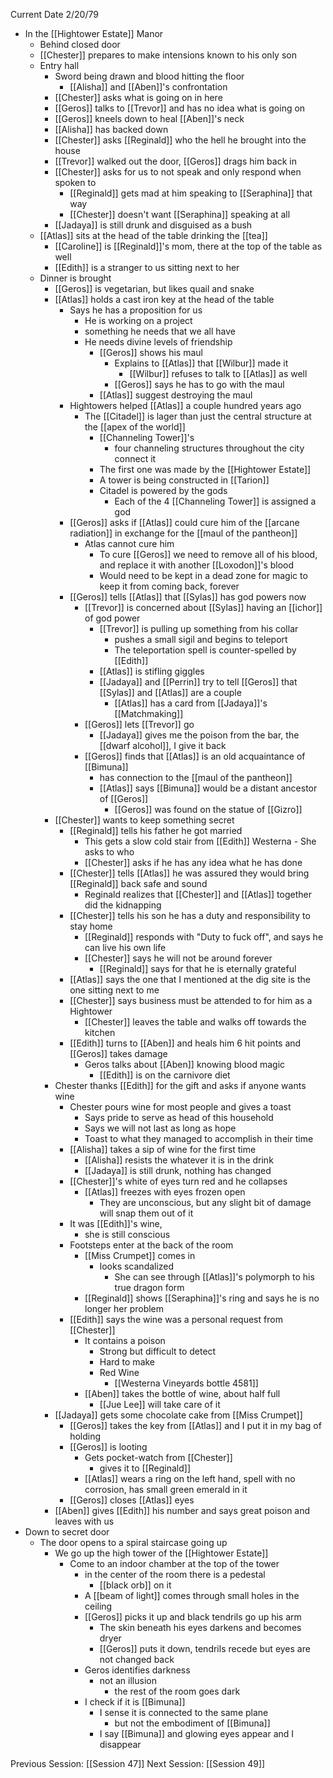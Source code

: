 Current Date 2/20/79

- In the [[Hightower Estate]] Manor
	- Behind closed door
	- [[Chester]] prepares to make intensions known to his only son
	- Entry hall 
		- Sword being drawn and blood hitting the floor
			- [[Alisha]] and [[Aben]]'s confrontation 
		 - [[Chester]] asks what is going on in here
		- [[Geros]] talks to [[Trevor]] and has no idea what is going on
		- [[Geros]] kneels down to heal [[Aben]]'s neck
		- [[Alisha]] has backed down
		- [[Chester]] asks [[Reginald]] who the hell he brought into the house
		- [[Trevor]] walked out the door, [[Geros]] drags him back in
		- [[Chester]] asks for us to not speak and only respond when spoken to
			- [[Reginald]] gets mad at him speaking to [[Seraphina]] that way
			- [[Chester]] doesn't want [[Seraphina]] speaking at all
		- [[Jadaya]] is still drunk and disguised as a bush
	- [[Atlas]] sits at the head of the table drinking the [[tea]]
		- [[Caroline]] is [[Reginald]]'s mom, there at the top of the table as well
		- [[Edith]] is a stranger to us sitting next to her 
	- Dinner is brought 
		- [[Geros]] is vegetarian, but likes quail and snake
		- [[Atlas]] holds a cast iron key at the head of the table
			- Says he has a proposition for us
				- He is working on a project
				- something he needs that we all have
				- He needs divine levels of friendship
					- [[Geros]] shows his maul 
						- Explains to [[Atlas]] that [[Wilbur]] made it
							- [[Wilbur]] refuses to talk to [[Atlas]] as well
						- [[Geros]] says he has to go with the maul
					- [[Atlas]] suggest destroying the maul 
			- Hightowers helped [[Atlas]] a couple hundred years ago
				- The [[Citadel]] is lager than just the central structure at the [[apex of the world]]
					- [[Channeling Tower]]'s
						- four channeling structures throughout the city connect it
					- The first one was made by the [[Hightower Estate]]
					- A tower is being constructed in [[Tarion]]
					- Citadel is powered by the gods
						- Each of the 4 [[Channeling Tower]] is assigned a god
			- [[Geros]] asks if [[Atlas]] could cure him of the [[arcane radiation]] in exchange for the [[maul of the pantheon]]
				- Atlas cannot cure him
					- To cure [[Geros]] we need to remove all of his blood, and replace it with another [[Loxodon]]'s blood
					- Would need to be kept in a dead zone for magic to keep it from coming back, forever
			- [[Geros]] tells [[Atlas]] that [[Sylas]] has god powers now
				- [[Trevor]] is concerned about [[Sylas]] having an [[ichor]] of god power
					- [[Trevor]] is pulling up something from his collar 
						- pushes a small sigil and begins to teleport 
						- The teleportation spell is counter-spelled by [[Edith]]
					- [[Atlas]] is stifling giggles
					- [[Jadaya]] and [[Perrin]] try to tell [[Geros]] that [[Sylas]] and [[Atlas]] are a couple
						- [[Atlas]] has a card from [[Jadaya]]'s [[Matchmaking]]
				- [[Geros]] lets [[Trevor]] go 
					- [[Jadaya]] gives me the poison from the bar, the [[dwarf alcohol]], I give it back
				- [[Geros]] finds that [[Atlas]] is an old acquaintance of [[Bimuna]]
					- has connection to the [[maul of the pantheon]]
					- [[Atlas]] says [[Bimuna]] would be a distant ancestor of [[Geros]]
						- [[Geros]] was found on the statue of [[Gizro]]
		- [[Chester]] wants to keep something secret
			- [[Reginald]] tells his father he got married
				- This gets a slow cold stair from [[Edith]] Westerna
						- She asks to who
				- [[Chester]] asks if he has any idea what he has done
			- [[Chester]] tells [[Atlas]] he was assured they would bring [[Reginald]] back safe and sound
				- Reginald realizes that [[Chester]] and [[Atlas]] together did the kidnapping 
			- [[Chester]] tells his son he has a duty and responsibility to stay home
				- [[Reginald]] responds with "Duty to fuck off", and says he can live his own life
				- [[Chester]] says he will not be around forever
					- [[Reginald]] says for that he is eternally grateful
			- [[Atlas]] says the one that I mentioned at the dig site is the one sitting next to me 
			- [[Chester]] says business must be attended to for him as a Hightower
				- [[Chester]] leaves the table and walks off towards the kitchen
			- [[Edith]] turns to [[Aben]] and heals him 6 hit points and [[Geros]] takes damage 
				- Geros talks about [[Aben]] knowing blood magic
					- [[Edith]] is on the carnivore diet
		- Chester thanks [[Edith]] for the gift and asks if anyone wants wine 
			- Chester pours wine for most people and gives a toast
				- Says pride to serve as head of this household
				- Says we will not last as long as hope
				- Toast to what they managed to accomplish in their time 
			- [[Alisha]] takes a sip of wine for the first time
				- [[Alisha]] resists the whatever it is in the drink
				- [[Jadaya]] is still drunk, nothing has changed
			- [[Chester]]'s white of eyes turn red and he collapses
				- [[Atlas]] freezes with eyes frozen open
					- They are unconscious, but any slight bit of damage will snap them out of it
			- It was [[Edith]]'s wine, 
				- she is still conscious
			- Footsteps enter at the back of the room
				- [[Miss Crumpet]] comes in
					- looks scandalized 
						 - She can see through [[Atlas]]'s polymorph to his true dragon form
				- [[Reginald]] shows [[Seraphina]]'s ring and says he is no longer her problem
			- [[Edith]] says the wine was a personal request from [[Chester]] 
				- It contains a poison 
					- Strong but difficult to detect
					- Hard to make
					- Red Wine 
						- [[Westerna Vineyards bottle 4581]]
				- [[Aben]] takes the bottle of wine, about half full
					- [[Jue Lee]] will take care of it
		- [[Jadaya]] gets some chocolate cake from [[Miss Crumpet]] 
			- [[Geros]] takes the key from [[Atlas]] and I put it in my bag of holding 
			-  [[Geros]] is looting
				- Gets pocket-watch from [[Chester]]
					- gives it to [[Reginald]]
				- [[Atlas]] wears a ring on the left hand, spell with no corrosion, has small green emerald in it
			- [[Geros]] closes [[Atlas]] eyes
		- [[Aben]] gives [[Edith]] his number and says great poison and leaves with us
- Down to secret door
	- The door opens to a spiral staircase going up
		- We go up the high tower of the [[Hightower Estate]]
			- Come to an indoor chamber at the top of the tower
				- in the center of the room there is a pedestal 
					- [[black orb]] on it
				- A [[beam of light]] comes through small holes in the ceiling 
				- [[Geros]] picks it up and black tendrils go up his arm
					- The skin beneath his eyes darkens and becomes dryer
					- [[Geros]] puts it down, tendrils  recede but eyes are not changed back
				- Geros identifies darkness
					- not an illusion 
						- the rest of the room goes dark
				- I check if it is [[Bimuna]] 
					- I sense it is connected to the same plane
						- but not the embodiment of [[Bimuna]] 
					- I say [[Bimuna]] and glowing eyes appear and I disappear


Previous Session: [[Session 47]]
Next Session: [[Session 49]]

